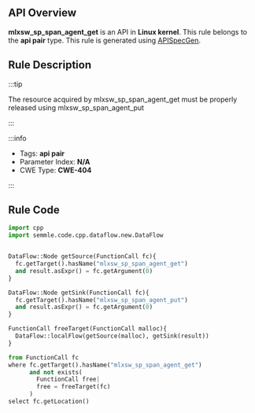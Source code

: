 ---
---


## API Overview
**mlxsw_sp_span_agent_get** is an API in **Linux kernel**. This rule belongs to the **api pair** type. This rule is generated using [APISpecGen](../../tools/APISpecGen).
## Rule Description

:::tip

The resource acquired by mlxsw_sp_span_agent_get must be properly released using mlxsw_sp_span_agent_put

:::

:::info

- Tags: **api pair**
- Parameter Index: **N/A**
- CWE Type: **CWE-404**

:::

## Rule Code
```python
import cpp
import semmle.code.cpp.dataflow.new.DataFlow


DataFlow::Node getSource(FunctionCall fc){
  fc.getTarget().hasName("mlxsw_sp_span_agent_get")
  and result.asExpr() = fc.getArgument(0)
}

DataFlow::Node getSink(FunctionCall fc){
  fc.getTarget().hasName("mlxsw_sp_span_agent_put")
  and result.asExpr() = fc.getArgument(0)
}

FunctionCall freeTarget(FunctionCall malloc){
  DataFlow::localFlow(getSource(malloc), getSink(result))
}

from FunctionCall fc
where fc.getTarget().hasName("mlxsw_sp_span_agent_get")
      and not exists(
        FunctionCall free| 
        free = freeTarget(fc)
      )
select fc.getLocation()

    
```